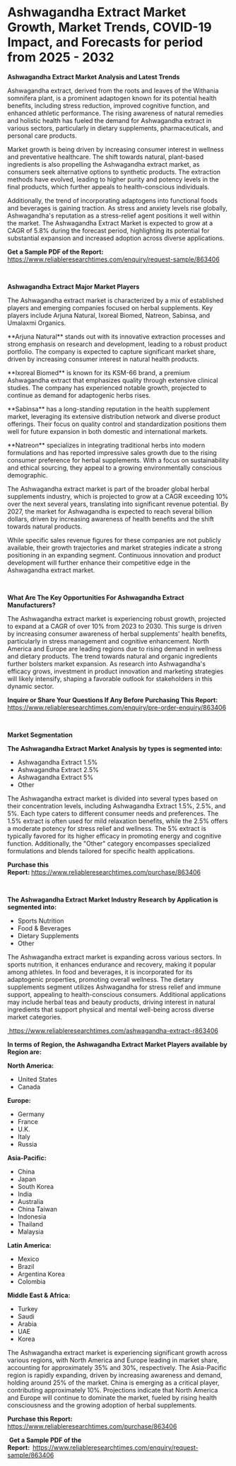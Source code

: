 <p><h1>Ashwagandha Extract Market Growth, Market Trends, COVID-19 Impact, and Forecasts for period from 2025 - 2032</h1></p><p><strong>Ashwagandha Extract Market Analysis and Latest Trends</strong></p>
<p><p>Ashwagandha extract, derived from the roots and leaves of the Withania somnifera plant, is a prominent adaptogen known for its potential health benefits, including stress reduction, improved cognitive function, and enhanced athletic performance. The rising awareness of natural remedies and holistic health has fueled the demand for Ashwagandha extract in various sectors, particularly in dietary supplements, pharmaceuticals, and personal care products.</p><p>Market growth is being driven by increasing consumer interest in wellness and preventative healthcare. The shift towards natural, plant-based ingredients is also propelling the Ashwagandha extract market, as consumers seek alternative options to synthetic products. The extraction methods have evolved, leading to higher purity and potency levels in the final products, which further appeals to health-conscious individuals.</p><p>Additionally, the trend of incorporating adaptogens into functional foods and beverages is gaining traction. As stress and anxiety levels rise globally, Ashwagandha's reputation as a stress-relief agent positions it well within the market. The Ashwagandha Extract Market is expected to grow at a CAGR of 5.8% during the forecast period, highlighting its potential for substantial expansion and increased adoption across diverse applications.</p></p>
<p><strong>Get a Sample PDF of the Report:&nbsp;</strong> <a href="https://www.reliableresearchtimes.com/enquiry/request-sample/863406?utm_campaign=3349&utm_medium=2&utm_source=Github&utm_content=ia&utm_term=19042025&utm_id=ashwagandha-extract">https://www.reliableresearchtimes.com/enquiry/request-sample/863406</a></p>
<p>&nbsp;</p>
<p><strong>Ashwagandha Extract Major Market Players</strong></p>
<p><p>The Ashwagandha extract market is characterized by a mix of established players and emerging companies focused on herbal supplements. Key players include Arjuna Natural, Ixoreal Biomed, Natreon, Sabinsa, and Umalaxmi Organics.</p><p>**Arjuna Natural** stands out with its innovative extraction processes and strong emphasis on research and development, leading to a robust product portfolio. The company is expected to capture significant market share, driven by increasing consumer interest in natural health products.</p><p>**Ixoreal Biomed** is known for its KSM-66 brand, a premium Ashwagandha extract that emphasizes quality through extensive clinical studies. The company has experienced notable growth, projected to continue as demand for adaptogenic herbs rises.</p><p>**Sabinsa** has a long-standing reputation in the health supplement market, leveraging its extensive distribution network and diverse product offerings. Their focus on quality control and standardization positions them well for future expansion in both domestic and international markets.</p><p>**Natreon** specializes in integrating traditional herbs into modern formulations and has reported impressive sales growth due to the rising consumer preference for herbal supplements. With a focus on sustainability and ethical sourcing, they appeal to a growing environmentally conscious demographic.</p><p>The Ashwagandha extract market is part of the broader global herbal supplements industry, which is projected to grow at a CAGR exceeding 10% over the next several years, translating into significant revenue potential. By 2027, the market for Ashwagandha is expected to reach several billion dollars, driven by increasing awareness of health benefits and the shift towards natural products.</p><p>While specific sales revenue figures for these companies are not publicly available, their growth trajectories and market strategies indicate a strong positioning in an expanding segment. Continuous innovation and product development will further enhance their competitive edge in the Ashwagandha extract market.</p></p>
<p>&nbsp;</p>
<p><strong>What Are The Key Opportunities For Ashwagandha Extract Manufacturers?</strong></p>
<p><p>The Ashwagandha extract market is experiencing robust growth, projected to expand at a CAGR of over 10% from 2023 to 2030. This surge is driven by increasing consumer awareness of herbal supplements' health benefits, particularly in stress management and cognitive enhancement. North America and Europe are leading regions due to rising demand in wellness and dietary products. The trend towards natural and organic ingredients further bolsters market expansion. As research into Ashwagandha's efficacy grows, investment in product innovation and marketing strategies will likely intensify, shaping a favorable outlook for stakeholders in this dynamic sector.</p></p>
<p><strong>Inquire or Share Your Questions If Any Before Purchasing This Report:</strong> <a href="https://www.reliableresearchtimes.com/enquiry/pre-order-enquiry/863406?utm_campaign=3349&utm_medium=2&utm_source=Github&utm_content=ia&utm_term=19042025&utm_id=ashwagandha-extract">https://www.reliableresearchtimes.com/enquiry/pre-order-enquiry/863406</a></p>
<p>&nbsp;</p>
<p><strong>Market Segmentation</strong></p>
<p><strong>The Ashwagandha Extract Market Analysis by types is segmented into:</strong></p>
<p><ul><li>Ashwagandha Extract 1.5%</li><li>Ashwagandha Extract 2.5%</li><li>Ashwagandha Extract 5%</li><li>Other</li></ul></p>
<p><p>The Ashwagandha extract market is divided into several types based on their concentration levels, including Ashwagandha Extract 1.5%, 2.5%, and 5%. Each type caters to different consumer needs and preferences. The 1.5% extract is often used for mild relaxation benefits, while the 2.5% offers a moderate potency for stress relief and wellness. The 5% extract is typically favored for its higher efficacy in promoting energy and cognitive function. Additionally, the "Other" category encompasses specialized formulations and blends tailored for specific health applications.</p></p>
<p><strong>Purchase this Report:&nbsp;</strong><a href="https://www.reliableresearchtimes.com/purchase/863406?utm_campaign=3349&utm_medium=2&utm_source=Github&utm_content=ia&utm_term=19042025&utm_id=ashwagandha-extract">https://www.reliableresearchtimes.com/purchase/863406</a></p>
<p>&nbsp;</p>
<p><strong>The Ashwagandha Extract Market Industry Research by Application is segmented into:</strong></p>
<p><ul><li>Sports Nutrition</li><li>Food & Beverages</li><li>Dietary Supplements</li><li>Other</li></ul></p>
<p><p>The Ashwagandha extract market is expanding across various sectors. In sports nutrition, it enhances endurance and recovery, making it popular among athletes. In food and beverages, it is incorporated for its adaptogenic properties, promoting overall wellness. The dietary supplements segment utilizes Ashwagandha for stress relief and immune support, appealing to health-conscious consumers. Additional applications may include herbal teas and beauty products, driving interest in natural ingredients that support physical and mental well-being across diverse market categories.</p></p>
<p><a href="https://www.reliableresearchtimes.com/ashwagandha-extract-r863406?utm_campaign=3349&utm_medium=2&utm_source=Github&utm_content=ia&utm_term=19042025&utm_id=ashwagandha-extract">&nbsp;https://www.reliableresearchtimes.com/ashwagandha-extract-r863406</a></p>
<p><strong>In terms of Region, the Ashwagandha Extract Market Players available by Region are:</strong></p>
<p>
    <p> <strong> North America: </strong>
        <ul>
            <li>United States</li>
            <li>Canada</li>
        </ul>
        </p> 
    <p> <strong> Europe: </strong>
        <ul>
            <li>Germany</li>
            <li>France</li>
            <li>U.K.</li>
            <li>Italy</li>
            <li>Russia</li>
        </ul>
        </p> 
    <p> <strong> Asia-Pacific: </strong>
        <ul>
            <li>China</li>
            <li>Japan</li>
            <li>South Korea</li>
            <li>India</li>
            <li>Australia</li>
            <li>China Taiwan</li>
            <li>Indonesia</li>
            <li>Thailand</li>
            <li>Malaysia</li>
        </ul>
        </p> 
    <p> <strong> Latin America: </strong>
        <ul>
            <li>Mexico</li>
            <li>Brazil</li>
            <li>Argentina Korea</li>
            <li>Colombia</li>
        </ul>
        </p> 
    <p> <strong> Middle East & Africa: </strong>
        <ul>
            <li>Turkey</li>
            <li>Saudi</li>
            <li>Arabia</li>
            <li>UAE</li>
            <li>Korea</li>
        </ul>
    </p>
    </p>
<p><p>The Ashwagandha extract market is experiencing significant growth across various regions, with North America and Europe leading in market share, accounting for approximately 35% and 30%, respectively. The Asia-Pacific region is rapidly expanding, driven by increasing awareness and demand, holding around 25% of the market. China is emerging as a critical player, contributing approximately 10%. Projections indicate that North America and Europe will continue to dominate the market, fueled by rising health consciousness and the growing adoption of herbal supplements.</p></p>
<p><strong>Purchase this Report: </strong><a href="https://www.reliableresearchtimes.com/purchase/863406?utm_campaign=3349&utm_medium=2&utm_source=Github&utm_content=ia&utm_term=19042025&utm_id=ashwagandha-extract">https://www.reliableresearchtimes.com/purchase/863406</a></p>
<p>&nbsp;<strong>Get a Sample PDF of the Report:&nbsp;&nbsp;</strong><a href="https://www.reliableresearchtimes.com/enquiry/request-sample/863406?utm_campaign=3349&utm_medium=2&utm_source=Github&utm_content=ia&utm_term=19042025&utm_id=ashwagandha-extract">https://www.reliableresearchtimes.com/enquiry/request-sample/863406</a></p>
<p><strong></strong></p>
<p><p></p><p></p><p></p></p>